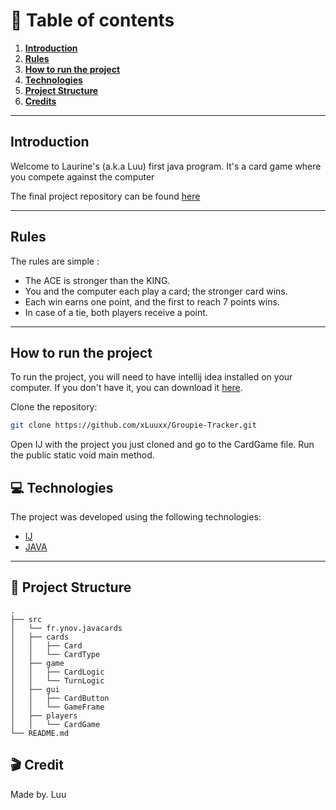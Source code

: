 # 📖 Table of contents

1. [**Introduction**](#-introduction)
2. [**Rules**](#-rules)
3. [**How to run the project**](#-how-to-run-the-project)
4. [**Technologies**](#-technologies)
5. [**Project Structure**](#-project-structure)
6. [**Credits**](#-credits)

---

## Introduction

Welcome to Laurine's (a.k.a Luu) first java program. It's a card game where you compete against the computer


The final project repository can be found [here](https://github.com/xLuuxx/cards-java.git)

---

## Rules

The rules are simple : 
- The ACE is stronger than the KING.
- You and the computer each play a card; the stronger card wins.
- Each win earns one point, and the first to reach 7 points wins.
- In case of a tie, both players receive a point.

---

## How to run the project

To run the project, you will need to have intellij idea installed on your computer. If you don't have it, you can download it [here](https://www.jetbrains.com/idea/).

Clone the repository:
```bash
git clone https://github.com/xLuuxx/Groupie-Tracker.git
```
Open IJ with the project you just cloned and go to the CardGame file. 
Run the public static void main method. 

## 💻 Technologies

The project was developed using the following technologies:
- [IJ](https://www.jetbrains.com/idea/)
- [JAVA](https://www.java.com/fr/)

---

## 📁 Project Structure

```
.
├── src
│   └── fr.ynov.javacards
│   ├── cards
│   │   ├── Card
│   │   └── CardType
│   ├── game
│   │   ├── CardLogic
│   │   └── TurnLogic
│   ├── gui
│   │   ├── CardButton
│   │   └── GameFrame
│   ├── players
│   │   └── CardGame
└── README.md
```

## 🎬 Credit
Made by. Luu 

